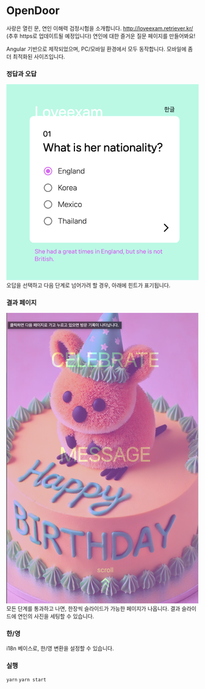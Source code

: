 # OpenDoor

사랑은 열린 문, 연인 이해력 검정시험을 소개합니다.
http://loveexam.retriever.kr/ (추후 https로 업데이트될 예정입니다)
연인에 대한 즐거운 질문 페이지를 만들어봐요!

Angular 기반으로 제작되었으며, PC/모바일 환경에서 모두 동작합니다. 모바일에 좀 더 최적화된 사이즈입니다.

### 정답과 오답

![alt text](question1.png)
오답을 선택하고 다음 단계로 넘어가려 할 경우, 아래에 힌트가 표기됩니다.

### 결과 페이지

![alt text](result1.png)
모든 단계를 통과하고 나면, 한장씩 슬라이드가 가능한 페이지가 나옵니다.
결과 슬라이드에 연인의 사진을 세팅할 수 있습니다.

### 한/영

i18n 베이스로, 한/영 변환을 설정할 수 있습니다.

### 실행

`yarn`
`yarn start`
